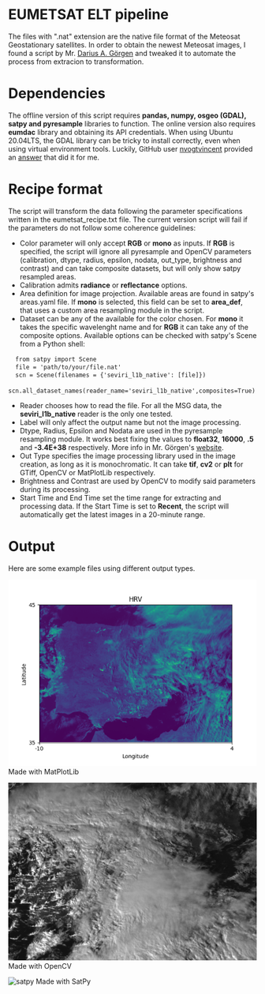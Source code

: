 # EUMETSAT ELT pipeline

The files with ".nat" extension are the native file format of the Meteosat Geostationary satellites. In order to obtain the newest Meteosat images, I found a script by Mr. [Darius A. Görgen](https://www.dariusgoergen.com/contents/blog/2020-06-14-nat2tif/index.html) and tweaked it to automate the process from extracion to transformation.

# Dependencies
The offline version of this script requires **pandas, numpy, osgeo (GDAL), satpy and pyresample** libraries to function. The online version also requires **eumdac** library and obtaining its API credentials. When using Ubuntu 20.04LTS, the GDAL library can be tricky to install correctly, even when using virtual environment tools. Luckily, GitHub user [nvogtvincent](https://github.com/nvogtvincent) provided an [answer](https://github.com/ContinuumIO/anaconda-issues/issues/10351#issuecomment-976661610) that did it for me.

# Recipe format
The script will transform the data following the parameter specifications written in the eumetsat_recipe.txt file. The current version script will fail if the parameters do not follow some coherence guidelines:
* Color parameter will only accept **RGB** or **mono** as inputs. If **RGB** is specified, the script will ignore all pyresample and OpenCV parameters (calibration, dtype, radius, epsilon, nodata, out_type, brightness and contrast) and can take composite datasets, but will only show satpy resampled areas.
* Calibration admits **radiance** or **reflectance** options.
* Area definition for image projection. Available areas are found in satpy's areas.yaml file. If **mono** is selected, this field can be set to **area_def**, that uses a custom area resampling module in the script.
* Dataset can be any of the available for the color chosen. For **mono** it takes the specific wavelenght name and for **RGB** it can take any of the composite options. Available options can be checked with satpy's Scene from a Python shell:
```
  from satpy import Scene
  file = 'path/to/your/file.nat'
  scn = Scene(filenames = {'seviri_l1b_native': [file]})
  scn.all_dataset_names(reader_name='seviri_l1b_native',composites=True)
```
* Reader chooses how to read the file. For all the MSG data, the **seviri_l1b_native** reader is the only one tested.
* Label will only affect the output name but not the image processing.
* Dtype, Radius, Epsilon and Nodata are used in the pyresample resampling module. It works best fixing the values to **float32**, **16000**, **.5** and **-3.4E+38** respectively. More info in Mr. Görgen's [website](https://www.dariusgoergen.com/contents/blog/2020-06-14-nat2tif/index.html).
* Out Type specifies the image processing library used in the image creation, as long as it is monochromatic. It can take **tif**, **cv2** or **plt** for GTiff, OpenCV or MatPlotLib respectively.
* Brightness and Contrast are used by OpenCV to modify said parameters during its processing.
* Start Time and End Time set the time range for extracting and processing data. If the Start Time is set to **Recent**, the script will automatically get the latest images in a 20-minute range.

# Output
Here are some example files using different output types.

![MatplotLib](1415HRV.png "Feb6tHRVplt")
Made with MatPlotLib

![cv2](MSG3_1515_HRV.png "Feb9tHRVcv2")
Made with OpenCV

![satpy](MSG3_1230_real_eurol.png "Feb12tHRVsatpy")
Made with SatPy

